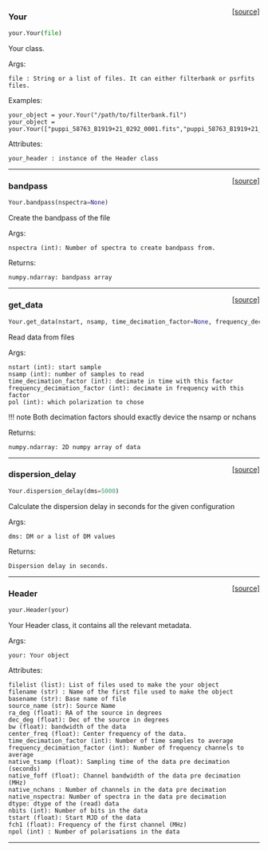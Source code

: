 <span style="float:right;">[[source]](https://github.com/thepetabyteproject/your/blob/master/your/your.py#L17)</span>

### Your


```python
your.Your(file)
```


Your class.

Args: 

    file : String or a list of files. It can either filterbank or psrfits files.

Examples: 

    your_object = your.Your("/path/to/filterbank.fil")
    your_object = your.Your(["puppi_58763_B1919+21_0292_0001.fits","puppi_58763_B1919+21_0292_0002.fits"]

Attributes: 

    your_header : instance of the Header class


----

<span style="float:right;">[[source]](https://github.com/thepetabyteproject/your/blob/master/your/your.py#L132)</span>

### bandpass


```python
Your.bandpass(nspectra=None)
```


Create the bandpass of the file

Args: 

    nspectra (int): Number of spectra to create bandpass from.

Returns: 

    numpy.ndarray: bandpass array


----

<span style="float:right;">[[source]](https://github.com/thepetabyteproject/your/blob/master/your/your.py#L160)</span>

### get_data


```python
Your.get_data(nstart, nsamp, time_decimation_factor=None, frequency_decimation_factor=None, pol=0)
```


Read data from files

Args: 

    nstart (int): start sample
    nsamp (int): number of samples to read
    time_decimation_factor (int): decimate in time with this factor
    frequency_decimation_factor (int): decimate in frequency with this factor
    pol (int): which polarization to chose

!!! note
    Both decimation factors should exactly device the nsamp or nchans

Returns: 

    numpy.ndarray: 2D numpy array of data


----

<span style="float:right;">[[source]](https://github.com/thepetabyteproject/your/blob/master/your/your.py#L267)</span>

### dispersion_delay


```python
Your.dispersion_delay(dms=5000)
```


Calculate the dispersion delay in seconds for the given configuration

Args: 

    dms: DM or a list of DM values

Returns: 

    Dispersion delay in seconds.


----

<span style="float:right;">[[source]](https://github.com/thepetabyteproject/your/blob/master/your/your.py#L285)</span>

### Header


```python
your.Header(your)
```


Your Header class, it contains all the relevant metadata.

Args: 

    your: Your object

Attributes: 

    filelist (list): List of files used to make the your object
    filename (str) : Name of the first file used to make the object
    basename (str): Base name of file
    source_name (str): Source Name
    ra_deg (float): RA of the source in degrees
    dec_deg (float): Dec of the source in degrees
    bw (float): bandwidth of the data
    center_freq (float): Center frequency of the data.
    time_decimation_factor (int): Number of time samples to average
    frequency_decimation_factor (int): Number of frequency channels to average
    native_tsamp (float): Sampling time of the data pre decimation (seconds)
    native_foff (float): Channel bandwidth of the data pre decimation (MHz)
    native_nchans : Number of channels in the data pre decimation
    native_nspectra: Number of spectra in the data pre decimation
    dtype: dtype of the (read) data
    nbits (int): Number of bits in the data
    tstart (float): Start MJD of the data
    fch1 (float): Frequency of the first channel (MHz)
    npol (int) : Number of polarisations in the data


----


